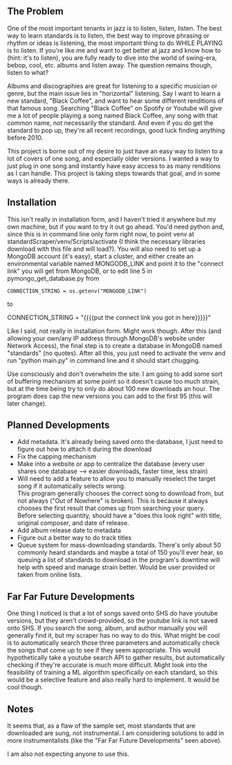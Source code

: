 The Problem
---------------------------------------------------------------------------------------------------
One of the most important tenants in jazz is to listen, listen, listen.  The best way to learn standards is to listen, the best way to improve phrasing or rhythm or ideas is listening, the most important thing to do WHILE PLAYING is to listen.  If you're like me and want to get better at jazz and know how to (hint: it's to listen), you are fully ready to dive into the world of swing-era, bebop, cool, etc. albums and listen away.  The question remains though, listen to what?

Albums and discographies are great for listening to a specific musician or genre, but the main issue lies in "horizontal" listening.  Say I want to learn a new standard, "Black Coffee", and want to hear some different renditions of that famous song.  Searching "Black Coffee" on Spotify or Youtube will give me a lot of people playing a song named Black Coffee, any song with that common name, not necessarily the standard.  And even if you do get the standard to pop up, they're all recent recordings, good luck finding anything before 2010.

This project is borne out of my desire to just have an easy way to listen to a lot of covers of one song, and especially older versions.  I wanted a way to just plug in one song and instantly have easy access to as many renditions as I can handle.  This project is taking steps towards that goal, and in some ways is already there.

Installation
-------------------------------------------------------------------------------------------------------
This isn't really in installation form, and I haven't tried it anywhere but my own machine, but if you want to try it out go ahead.  You'd need python and, since this is in command line only form right now, to point venv at standardScraper/venv/Scripts/activate (I think the necessary libraries download with this file and will load?).  You will also need to set up a MongoDB account (it's easy), start a cluster, and either create an environmental variable named MONGODB_LINK and point it to the "connect link" you will get from MongoDB, or to edit line 5 in pymongo_get_database.py from 

	CONNECTION_STRING = os.getenv("MONGODB_LINK")
  
  to
  
  CONNECTION_STRING = "{{{{put the connect link you got in here}}}}}"
  
Like I said, not really in installation form.  Might work though.  After this (and allowing your own/any IP address through MongoDB's website under Network Access), the final step is to create a database in MongoDB named "standards" (no quotes).  After all this, you just need to activate the venv and run "python main.py" in command line and it should start chugging.

Use consciously and don't overwhelm the site.  I am going to add some sort of buffering mechanism at some point so it doesn't cause too much strain, but at the time being try to only do about 100 new downloads an hour.  The program does cap the new versions you can add to the first 95 (this will later change).

Planned Developments
-----------------------------------------------------------------------------------------------------------

- Add metadata.  It's already being saved onto the database, I just need to figure out how to attach it during the download
- Fix the capping mechanism
- Make into a website or app to centralize the database (every user shares one database --> easier downloads, faster time, less strain)
- Will need to add a feature to allow you to manually reselect the target song if it automatically selects wrong.  
    This program generally chooses the correct song to download from, but not always ("Out of Nowhere" is broken).  This is because it always chooses the first result   that comes up from searching your query.  Before selecting quantity, should have a "does this look right" with title, original composer, and date of release.
- Add album release date to metadata
- Figure out a better way to do track titles
- Queue system for mass-downloading standards.  There's only about 50 commonly heard standards and maybe a total of 150 you'll ever hear, so queuing a list of standards to download in the program's downtime will help with speed and manage strain better.  Would be user provided or taken from online lists.

Far Far Future Developments
-----------------------------------------------------------------------------------------
One thing I noticed is that a lot of songs saved onto SHS do have youtube versions, but they aren't crowd-provided, so the youtube link is not saved onto SHS.  If you search the song, album, and author manually you will generally find it, but my scraper has no way to do this.  What might be cool is to automatically search those three parameters and automatically check the songs that come up to see if they seem appropriate.  This would hypothetically take a youtube search API to gather results, but automatically checking if they're accurate is much more difficult.  Might look into the feasibility of training a ML algorithm specifically on each standard, so this would be a selective feature and also really hard to implement.  It would be cool though.

Notes
----------------------------------------------------------------------------------------
It seems that, as a flaw of the sample set, most standards that are downloaded are sung, not instrumental.  I am considering solutions to add in more instrumentalists (like the "Far Far Future Developments" seen above).

I am also not expecting anyone to use this.  
